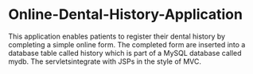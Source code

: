 # Online-Dental-History-Application
This application enables patients to register their dental history by completing a simple online form. The completed form are inserted into a database table called history which is part of a MySQL database called mydb. The servletsintegrate with JSPs in the style of MVC. 
